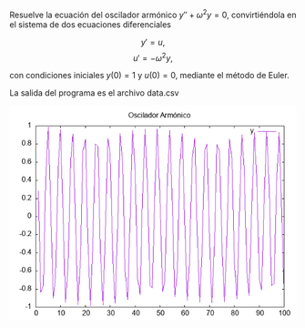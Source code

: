  Resuelve la ecuación del oscilador armónico $y'' + \omega^{2} y = 0$, convirtiéndola en el sistema de dos ecuaciones diferenciales
 
 $$y' = u,$$
 $$u' = -\omega^{2}y,$$

con condiciones iniciales $y(0) = 1$ y $u(0) = 0$, mediante el método de Euler.

La salida del programa es el archivo data.csv

![Gráfica](grafica.png)